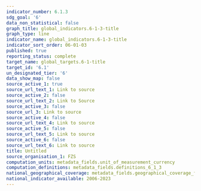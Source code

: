 ```yaml
---
indicator_number: 6.1.3
sdg_goal: '6'
data_non_statistical: false
graph_title: global_indicators.6-1-3-title
graph_type: line
indicator_name: global_indicators.6-1-3-title
indicator_sort_order: 06-01-03
published: true
reporting_status: complete
target_name: global_targets.6-1-title
target_id: '6.1'
un_designated_tier: '6'
data_show_map: false
source_active_1: true
source_url_text_1: Link to source
source_active_2: false
source_url_text_2: Link to Source
source_active_3: false
source_url_3: Link to source
source_active_4: false
source_url_text_4: Link to source
source_active_5: false
source_url_text_5: Link to source
source_active_6: false
source_url_text_6: Link to source
title: Untitled
source_organisation_1: FZS
computation_units: metadata_fields.unit_of_measurement_currency
computation_definitions: metadata_fields.definitions_6_1_3
national_geographical_coverage: metadata_fields.geographical_coverage_fbih
national_indicator_available: 2006-2023
---
```

